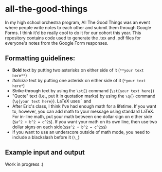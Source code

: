 # all-the-good-things

In my high school orchestra program, All The Good Things was an event where people write notes to each other and submit them through Google Forms. I think it'd be really cool to do it for our cohort this year. This repository contains code used to generate the .tex and .pdf files for everyone's notes from the Google Form responses.

## Formatting guidelines:

- **Bold** text by putting two asterisks on either side of it (`**your text here**`)
- *Italicize* text by putting one asterisk on either side of it (`*your text here*`)
- ~~Strike through~~ text by using the `\st{}` command (`\st{your text here}`)
- "Quote" text (i.e., put it in quotation marks) by using the `\q{}` command (`\q{your text here}`). LaTeX uses ` and 
- After Eric's class, I think I've had enough math for a lifetime. If you want to, however, you can add math to your message using standard LaTeX. For in-line math, put your math between one dollar sign on either side (`$a^2 + b^2 = c^2$`). If you want your math on its own line, then use two dollar signs on each side(`$$a^2 + b^2 = c^2$$`)
- If you want to use an underscore outside of math mode, you need to include a blackslash before it (`\_`)

## Example input and output
Work in progress :)